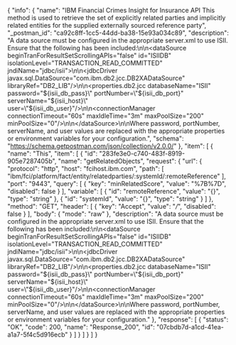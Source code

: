 {
  "info": {
    "name": "IBM Financial Crimes Insight for Insurance API This method is used to retrieve the set of explicitly related parties and implicitly related entities for the supplied externally sourced reference party",
    "_postman_id": "ca92c8ff-1cc5-44dd-ba38-15e93a034c89",
    "description": "A data source must be configured in the appropriate server.xml to use ISII. Ensure that the following has been included:\n\n&lt;dataSource beginTranForResultSetScrollingAPIs=\"false\" id=\"ISIIDB\" isolationLevel=\"TRANSACTION_READ_COMMITTED\" jndiName=\"jdbc/isii\"&gt;\n\n&lt;jdbcDriver javax.sql.DataSource=\"com.ibm.db2.jcc.DB2XADataSource\" libraryRef=\"DB2_LIB\"/&gt;\n\n&lt;properties.db2.jcc databaseName=\"ISII\" password=\"${isii_db_pass}\" portNumber=\"${isii_db_port}\" serverName=\"${isii_host}\" user=\"${isii_db_user}\"/&gt;\n\n&lt;connectionManager connectionTimeout=\"60s\" maxIdleTime=\"3m\" maxPoolSize=\"200\" minPoolSize=\"0\"/&gt;\n\n&lt;/dataSource&gt;\n\nWhere password, portNumber, serverName, and user values are replaced with the appropriate properties or environment variables for your configuration.",
    "schema": "https://schema.getpostman.com/json/collection/v2.0.0/"
  },
  "item": [
    {
      "name": "This",
      "item": [
        {
          "id": "283fe3e0-c740-483f-8919-905e7287405b",
          "name": "getRelatedObjects",
          "request": {
            "url": {
              "protocol": "http",
              "host": "fcihost.ibm.com",
              "path": [
                "ibm/fci/platform/fact/entity/relatedparties/:systemId/:remoteReference"
              ],
              "port": "9443",
              "query": [
                {
                  "key": "minRelatedScore",
                  "value": "%7B%7D",
                  "disabled": false
                }
              ],
              "variable": [
                {
                  "id": "remoteReference",
                  "value": "{}",
                  "type": "string"
                },
                {
                  "id": "systemId",
                  "value": "{}",
                  "type": "string"
                }
              ]
            },
            "method": "GET",
            "header": [
              {
                "key": "Accept",
                "value": "*/*",
                "disabled": false
              }
            ],
            "body": {
              "mode": "raw"
            },
            "description": "A data source must be configured in the appropriate server.xml to use ISII. Ensure that the following has been included:\n\n&lt;dataSource beginTranForResultSetScrollingAPIs=\"false\" id=\"ISIIDB\" isolationLevel=\"TRANSACTION_READ_COMMITTED\" jndiName=\"jdbc/isii\"&gt;\n\n&lt;jdbcDriver javax.sql.DataSource=\"com.ibm.db2.jcc.DB2XADataSource\" libraryRef=\"DB2_LIB\"/&gt;\n\n&lt;properties.db2.jcc databaseName=\"ISII\" password=\"${isii_db_pass}\" portNumber=\"${isii_db_port}\" serverName=\"${isii_host}\" user=\"${isii_db_user}\"/&gt;\n\n&lt;connectionManager connectionTimeout=\"60s\" maxIdleTime=\"3m\" maxPoolSize=\"200\" minPoolSize=\"0\"/&gt;\n\n&lt;/dataSource&gt;\n\nWhere password, portNumber, serverName, and user values are replaced with the appropriate properties or environment variables for your configuration."
          },
          "response": [
            {
              "status": "OK",
              "code": 200,
              "name": "Response_200",
              "id": "07cbdb7d-a1cd-41ea-a1a7-5f4c5d916ecb"
            }
          ]
        }
      ]
    }
  ]
}